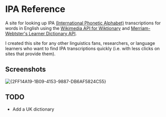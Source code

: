 # IPA Reference

A site for looking up IPA [(International Phonetic Alphabet)](https://en.wikipedia.org/wiki/International_Phonetic_Alphabet) transcriptions for words in English using the [Wikimedia API for Wiktionary](http://en.wiktionary.org/w/api.php) and [Merriam-Webtster's Learner Dictionary API](https://dictionaryapi.com/products/api-learners-dictionary).

I created this site for any other linguistics fans, researchers, or language learners who want to find IPA transcriptions quickly (i.e. with less clicks on sites that provide them).

## Screenshots

![{2FF14A19-1B09-4153-9887-DB6AF5824C55}](https://github.com/user-attachments/assets/0bb4753a-b7bb-40a2-9583-5d3410296980)

## TODO

- Add a UK dictionary
